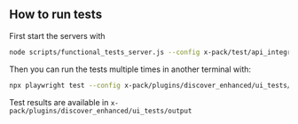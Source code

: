 ## How to run tests
First start the servers with

```bash
node scripts/functional_tests_server.js --config x-pack/test/api_integration/deployment_agnostic/configs/stateful/platform.stateful.config.ts
```

Then you can run the tests multiple times in another terminal with:

```bash
npx playwright test --config x-pack/plugins/discover_enhanced/ui_tests/playwright.config.ts
```

Test results are available in `x-pack/plugins/discover_enhanced/ui_tests/output`
